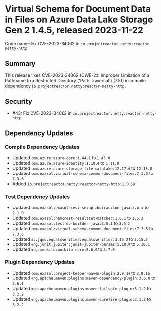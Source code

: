 # Virtual Schema for Document Data in Files on Azure Data Lake Storage Gen 2 1.4.5, released 2023-11-22

Code name: Fix CVE-2023-34062 in `io.projectreactor.netty:reactor-netty-http`

## Summary

This release fixes CVE-2023-34062 (CWE-22: Improper Limitation of a Pathname to a Restricted Directory ('Path Traversal') (7.5)) in compile dependency `io.projectreactor.netty:reactor-netty-http`.

## Security

* #43: Fix CVE-2023-34062 in `io.projectreactor.netty:reactor-netty-http`

## Dependency Updates

### Compile Dependency Updates

* Updated `com.azure:azure-core:1.44.1` to `1.45.0`
* Updated `com.azure:azure-identity:1.10.4` to `1.11.0`
* Updated `com.azure:azure-storage-file-datalake:12.17.0` to `12.18.0`
* Updated `com.exasol:virtual-schema-common-document-files:7.3.5` to `7.3.6`
* Added `io.projectreactor.netty:reactor-netty-http:1.0.39`

### Test Dependency Updates

* Updated `com.exasol:exasol-test-setup-abstraction-java:2.0.4` to `2.1.0`
* Updated `com.exasol:hamcrest-resultset-matcher:1.6.1` to `1.6.3`
* Updated `com.exasol:test-db-builder-java:3.5.1` to `3.5.2`
* Updated `com.exasol:virtual-schema-common-document-files:7.3.5` to `7.3.6`
* Updated `nl.jqno.equalsverifier:equalsverifier:3.15.2` to `3.15.3`
* Updated `org.junit.jupiter:junit-jupiter-params:5.10.0` to `5.10.1`
* Updated `org.mockito:mockito-core:5.6.0` to `5.7.0`

### Plugin Dependency Updates

* Updated `com.exasol:project-keeper-maven-plugin:2.9.14` to `2.9.16`
* Updated `org.apache.maven.plugins:maven-dependency-plugin:3.6.0` to `3.6.1`
* Updated `org.apache.maven.plugins:maven-failsafe-plugin:3.1.2` to `3.2.2`
* Updated `org.apache.maven.plugins:maven-surefire-plugin:3.1.2` to `3.2.2`
